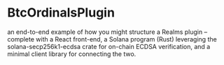 # BtcOrdinalsPlugin
an end-to-end example of how you might structure a Realms plugin – complete with a React front-end, a Solana program (Rust) leveraging the solana-secp256k1-ecdsa crate for on-chain ECDSA verification, and a minimal client library for connecting the two.
